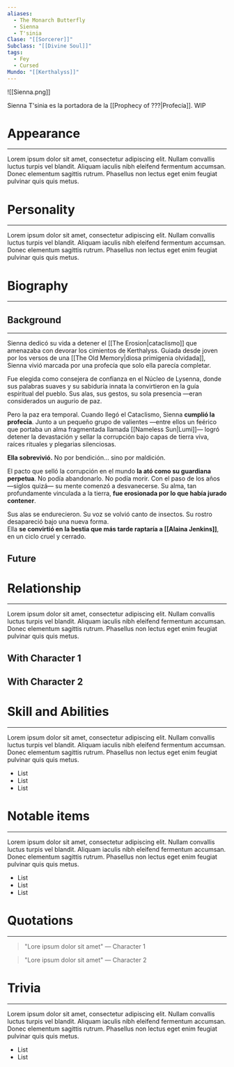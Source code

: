 ```yaml
---
aliases:
  - The Monarch Butterfly
  - Sienna
  - T'sinia
Clase: "[[Sorcerer]]"
Subclass: "[[Divine Soul]]"
tags:
  - Fey
  - Cursed
Mundo: "[[Kerthalyss]]"
---
```

![[Sienna.png]]

Sienna T'sinia es la portadora de la [[Prophecy of ???|Profecía]]. WIP

# Appearance
---

Lorem ipsum dolor sit amet, consectetur adipiscing elit. Nullam convallis luctus turpis vel blandit. Aliquam iaculis nibh eleifend fermentum accumsan. Donec elementum sagittis rutrum. Phasellus non lectus eget enim feugiat pulvinar quis quis metus.
# Personality
---

Lorem ipsum dolor sit amet, consectetur adipiscing elit. Nullam convallis luctus turpis vel blandit. Aliquam iaculis nibh eleifend fermentum accumsan. Donec elementum sagittis rutrum. Phasellus non lectus eget enim feugiat pulvinar quis quis metus.
# Biography
---
## Background
---
Sienna dedicó su vida a detener el [[The Erosion|cataclismo]] que amenazaba con devorar los cimientos de Kerthalyss. Guiada desde joven por los versos de una [[The Old Memory|diosa primigenia olvidada]], Sienna vivió marcada por una profecía que solo ella parecía completar.

Fue elegida como consejera de confianza en el Núcleo de Lysenna, donde sus palabras suaves y su sabiduría innata la convirtieron en la guía espiritual del pueblo. Sus alas, sus gestos, su sola presencia —eran considerados un augurio de paz.

Pero la paz era temporal. Cuando llegó el Cataclismo, Sienna **cumplió la profecía**. Junto a un pequeño grupo de valientes —entre ellos un feérico que portaba un alma fragmentada llamada [[Nameless Sun|Lumi]]— logró detener la devastación y sellar la corrupción bajo capas de tierra viva, raíces rituales y plegarias silenciosas.

**Ella sobrevivió.** No por bendición... sino por maldición.

El pacto que selló la corrupción en el mundo **la ató como su guardiana perpetua**. No podía abandonarlo. No podía morir. Con el paso de los años —siglos quizá— su mente comenzó a desvanecerse. Su alma, tan profundamente vinculada a la tierra, **fue erosionada por lo que había jurado contener**.

Sus alas se endurecieron. Su voz se volvió canto de insectos. Su rostro desapareció bajo una nueva forma.  
Ella **se convirtió en la bestia que más tarde raptaría a [[Alaina Jenkins]]**, en un ciclo cruel y cerrado.
## Future

# Relationship
---
Lorem ipsum dolor sit amet, consectetur adipiscing elit. Nullam convallis luctus turpis vel blandit. Aliquam iaculis nibh eleifend fermentum accumsan. Donec elementum sagittis rutrum. Phasellus non lectus eget enim feugiat pulvinar quis quis metus.

## With Character 1

## With Character 2

# Skill and Abilities
---
Lorem ipsum dolor sit amet, consectetur adipiscing elit. Nullam convallis luctus turpis vel blandit. Aliquam iaculis nibh eleifend fermentum accumsan. Donec elementum sagittis rutrum. Phasellus non lectus eget enim feugiat pulvinar quis quis metus.

- List
- List
- List
# Notable items
---
Lorem ipsum dolor sit amet, consectetur adipiscing elit. Nullam convallis luctus turpis vel blandit. Aliquam iaculis nibh eleifend fermentum accumsan. Donec elementum sagittis rutrum. Phasellus non lectus eget enim feugiat pulvinar quis quis metus.

- List
- List
- List
# Quotations
---
>"Lore ipsum dolor sit amet" — Character 1

>"Lore ipsum dolor sit amet" — Character 2

# Trivia
---
Lorem ipsum dolor sit amet, consectetur adipiscing elit. Nullam convallis luctus turpis vel blandit. Aliquam iaculis nibh eleifend fermentum accumsan. Donec elementum sagittis rutrum. Phasellus non lectus eget enim feugiat pulvinar quis quis metus.

- List
- List